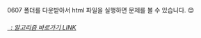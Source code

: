 0607 폴더를 다운받아서 html 파일을 실행하면 문제를 볼 수 있습니다. :blush:
<a href = "../html/0607.html"><h6>&nbsp;&nbsp;: 알고리즘 바로가기 LINK</a>
